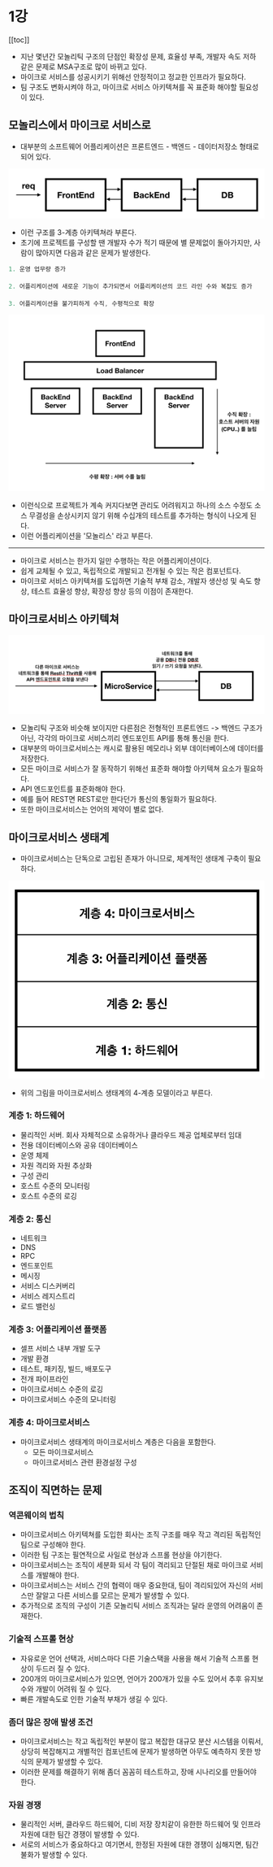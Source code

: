 # 1강

[[toc]]

- 지난 몇년간 모놀리틱 구조의 단점인 확장성 문제, 효율성 부족, 개발자 속도 저하 같은 문제로 MSA구조로 많이 바뀌고 있다.
- 마이크로 서비스를 성공시키기 위해선 안정적이고 정교한 인프라가 필요하다.
- 팀 구조도 변화시켜야 하고, 마이크로 서비스 아키텍쳐를 꼭 표준화 해야할 필요성이 있다.

## 모놀리스에서 마이크로 서비스로
- 대부분의 소프트웨어 어플리케이션은 프론트엔드 - 백엔드 - 데이터저장소 형태로 되어 있다.

![3](../../images/book/3way.png)

- 이런 구조를 3-계층 아키텍쳐라 부른다.
- 초기에 프로젝트를 구성할 땐 개발자 수가 적기 때문에 별 문제없이 돌아가지만, 사람이 많아지면 다음과 같은 문제가 발생한다.

```java
1. 운영 업무량 증가

2. 어플리케이션에 새로운 기능이 추가되면서 어플리케이션의 코드 라인 수와 복잡도 증가

3. 어플리케이션을 불가피하게 수직, 수평적으로 확장
```

![3](../../images/book/extend.png)

- 이런식으로 프로젝트가 계속 커지다보면 관리도 어려워지고 하나의 소스 수정도 소스 무결성을 손상시키지 않기 위해 수십개의 테스트를 추가하는 형식이 나오게 된다.
- 이런 어플리케이션을 '모놀리스' 라고 부른다.

<hr />

- 마이크로 서비스는 한가지 일만 수행하는 작은 어플리케이션이다.
- 쉽게 교체될 수 있고, 독립적으로 개발되고 전개될 수 있는 작은 컴포넌트다.
- 마이크로 서비스 아키텍쳐를 도입하면 기술적 부채 감소, 개발자 생산성 및 속도 향상, 테스트 효율성 향상, 확장성 향상 등의 이점이 존재한다.

## 마이크로서비스 아키텍쳐
![3](../../images/book/msa1.png)

- 모놀리틱 구조와 비슷해 보이지만 다른점은 전형적인 프론트엔드 -> 백엔드 구조가 아닌, 각각의 마이크로 서비스끼리 엔드포인트 API를 통해 통신을 한다.
- 대부분의 마이크로서비스는 캐시로 활용된 메모리나 외부 데이터베이스에 데이터를 저장한다.
- 모든 마이크로 서비스가 잘 동작하기 위해선 표준화 해야할 아키텍쳐 요소가 필요하다.
- API 엔드포인트를 표준화해야 한다.
- 예를 들어 REST면 REST로만 한다던가 통신의 통일화가 필요하다.
- 또한 마이크로서비스는 언어의 제약이 별로 없다.

## 마이크로서비스 생태계
- 마이크로서비스는 단독으로 고립된 존재가 아니므로, 체계적인 생태계 구축이 필요하다.

![3](../../images/book/4way.png)

- 위의 그림을 마이크로서비스 생태계의 4-계층 모델이라고 부른다.

### 계층 1: 하드웨어
- 물리적인 서버. 회사 자체적으로 소유하거나 클라우드 제공 업체로부터 임대
- 전용 데이터베이스와 공유 데이터베이스
- 운영 체제
- 자원 격리와 자원 추상화
- 구성 관리
- 호스트 수준의 모니터링
- 호스트 수준의 로깅

### 계층 2: 통신
- 네트워크
- DNS
- RPC
- 엔드포인트
- 메시징
- 서비스 디스커버리
- 서비스 레지스트리
- 로드 밸런싱

### 계층 3: 어플리케이션 플랫폼
- 셀프 서비스 내부 개발 도구
- 개발 환경
- 테스트, 패키징, 빌드, 배포도구
- 전개 파이프라인
- 마이크로서비스 수준의 로깅
- 마이크로서비스 수준의 모니터링

### 계층 4: 마이크로서비스
- 마이크로서비스 생태계의 마이크로서비스 계층은 다음을 포함한다.
    - 모든 마이크로서비스
    - 마이크로서비스 관련 환경설정 구성

## 조직이 직면하는 문제
### 역콘웨이의 법칙
- 마이크로서비스 아키텍쳐를 도입한 회사는 조직 구조를 매우 작고 격리된 독립적인 팀으로 구성해야 한다.
- 이러한 팀 구조는 필연적으로 사일로 현상과 스프롤 현상을 야기한다.
- 마이크로서비스는 조직이 세분화 되서 각 팀이 격리되고 단절된 채로 마이크로 서비스를 개발해야 한다.
- 마이크로서비스는 서비스 간의 협력이 매우 중요한대, 팀이 격리되있어 자신의 서비스만 잘알고 다른 서비스를 모르는 문제가 발생할 수 있다.
- 추가적으로 조직의 구성이 기존 모놀리틱 서비스 조직과는 달라 운영의 어려움이 존재한다.

### 기술적 스프롤 현상
- 자유로운 언어 선택과, 서비스마다 다른 기술스택을 사용을 해서 기술적 스프롤 현상이 두드러 질 수 있다.
- 200개의 마이크로서비스가 있으면, 언어가 200개가 있을 수도 있어서 추후 유지보수와 개발이 어려워 질 수 있다.
- 빠른 개발속도로 인한 기술적 부채가 생길 수 있다.

### 좀더 많은 장애 발생 조건
- 마이크로서비스는 작고 독립적인 부분이 많고 복잡한 대규모 분산 시스템을 이뤄서, 상당히 복잡해지고 개별적인 컴포넌트에 문제가 발생하면 아무도 예측하지 못한 방식의 문제가 발생할 수 있다.
- 이러한 문제를 해결하기 위해 좀더 꼼꼼히 테스트하고, 장애 시나리오를 만들어야 한다.

### 자원 경쟁
- 물리적인 서버, 클라우드 하드웨어, 디비 저장 장치같이 유한한 하드웨어 및 인프라자원에 대한 팀간 경쟁이 발생할 수 있다.
- 서로의 서비스가 중요하다고 여기면서, 한정된 자원에 대한 경쟁이 심해지면, 팀간 불화가 발생할 수 있다.